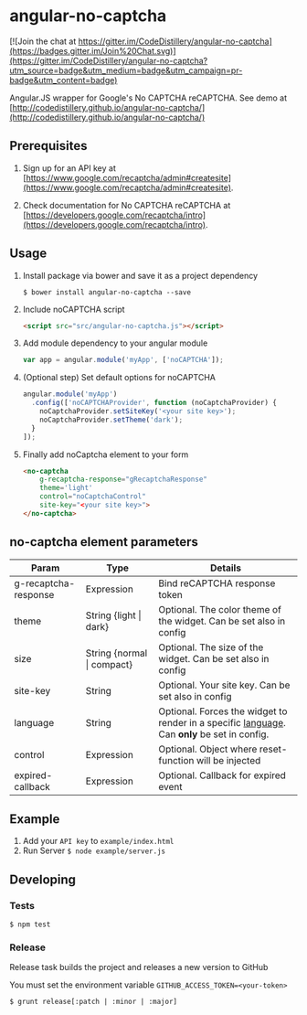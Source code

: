 angular-no-captcha
==================

[![Join the chat at https://gitter.im/CodeDistillery/angular-no-captcha](https://badges.gitter.im/Join%20Chat.svg)](https://gitter.im/CodeDistillery/angular-no-captcha?utm_source=badge&utm_medium=badge&utm_campaign=pr-badge&utm_content=badge)

Angular.JS wrapper for Google's No CAPTCHA reCAPTCHA. See demo at [http://codedistillery.github.io/angular-no-captcha/](http://codedistillery.github.io/angular-no-captcha/)

## Prerequisites

1. Sign up for an API key at [https://www.google.com/recaptcha/admin#createsite](https://www.google.com/recaptcha/admin#createsite).

1. Check documentation for No CAPTCHA reCAPTCHA at [https://developers.google.com/recaptcha/intro](https://developers.google.com/recaptcha/intro).

## Usage

1. Install package via bower and save it as a project dependency
    ```
    $ bower install angular-no-captcha --save
    ````

1. Include noCAPTCHA script
    ```html
    <script src="src/angular-no-captcha.js"></script>
    ```

1. Add module dependency to your angular module
    ```javascript
    var app = angular.module('myApp', ['noCAPTCHA']);
    ```

1. (Optional step) Set default options for noCAPTCHA 
    ```javascript
    angular.module('myApp')
      .config(['noCAPTCHAProvider', function (noCaptchaProvider) {
        noCaptchaProvider.setSiteKey('<your site key>');
        noCaptchaProvider.setTheme('dark');
      }
    ]);
    ```

1. Finally add noCaptcha element to your form
    ```html
    <no-captcha
        g-recaptcha-response="gRecaptchaResponse"
        theme='light'
        control="noCaptchaControl"
        site-key="<your site key>">
    </no-captcha>
    ```

## no-captcha element parameters

| Param                | Type                       | Details                                                                                                                                               |
|----------------------|----------------------------|-------------------------------------------------------------------------------------------------------------------------------------------------------|
| g-recaptcha-response | Expression                 | Bind reCAPTCHA response token                                                                                                                         |
| theme                | String {light \| dark}     | Optional. The color theme of the widget. Can be set also in config                                                                                    |
| size                 | String {normal \| compact} | Optional. The size of the widget. Can be set also in config                                                                                           |
| site-key             | String                     | Optional. Your site key. Can be set also in config                                                                                                    |
| language             | String                     | Optional. Forces the widget to render in a specific [language](https://developers.google.com/recaptcha/docs/language). Can **only** be set in config. |
| control              | Expression                 | Optional. Object where reset-function will be injected                                                                                                |
| expired-callback     | Expression                 | Optional. Callback for expired event                                                                                                                  |

## Example

1. Add your ```API key``` to ```example/index.html```
1. Run Server ```$ node example/server.js```

## Developing

### Tests

```$ npm test```

### Release

Release task builds the project and releases a new version to GitHub

You must set the environment variable ```GITHUB_ACCESS_TOKEN=<your-token>```

```$ grunt release[:patch | :minor | :major]```
